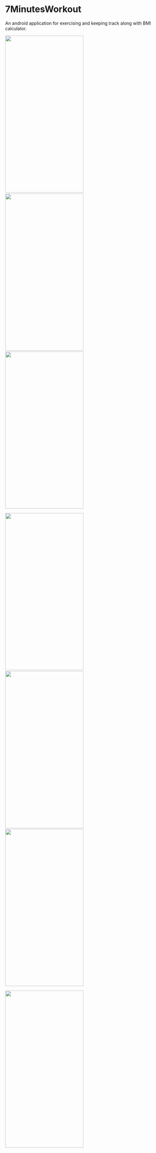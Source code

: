 # 7MinutesWorkout
An android application for exercising and keeping track along with BMI calculator.

<img src = https://user-images.githubusercontent.com/69362364/196260708-e3297034-3817-466c-a1c8-93dbc651427f.png width="250" height="500">&nbsp;
&nbsp; <img src = https://user-images.githubusercontent.com/69362364/196264050-8f08bb67-cc1e-4d31-b02f-7ef49e174ac6.png width="250" height="500">
&nbsp; &nbsp; <img src = https://user-images.githubusercontent.com/69362364/196264066-5a569e40-c00a-42f4-9232-1cfb15848bfb.png width="250" height="500">

<img src = https://user-images.githubusercontent.com/69362364/196264072-dabce2cf-96de-48f7-8060-293a9eb44b10.png width="250" height="500">&nbsp; 
&nbsp; <img src = https://user-images.githubusercontent.com/69362364/196264102-8dac6130-698b-48ea-8a59-3cdaa88852e3.png width="250" height="500">
&nbsp; &nbsp; <img src = https://user-images.githubusercontent.com/69362364/196264236-745034ae-06ec-4f67-bc3c-4d4149d76404.png width="250" height="500">

<img src = https://user-images.githubusercontent.com/69362364/196264158-a5f98120-7bfc-4008-a648-3c0a7e626ae5.png width="250" height="500">
